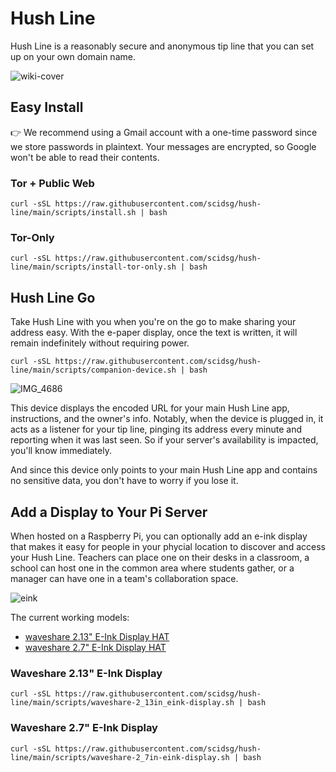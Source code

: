 # Hush Line
Hush Line is a reasonably secure and anonymous tip line that you can set up on your own domain name.

![wiki-cover](https://user-images.githubusercontent.com/28545431/235570788-51e55fe0-8774-453d-a3bf-5517b6d27e60.png)

## Easy Install
👉 We recommend using a Gmail account with a one-time password since we store passwords in plaintext.
Your messages are encrypted, so Google won't be able to read their contents.

### Tor + Public Web
```
curl -sSL https://raw.githubusercontent.com/scidsg/hush-line/main/scripts/install.sh | bash
```

### Tor-Only
```
curl -sSL https://raw.githubusercontent.com/scidsg/hush-line/main/scripts/install-tor-only.sh | bash
```

## Hush Line Go
Take Hush Line with you when you're on the go to make sharing your address easy. With the e-paper display, once the text is written, it will remain indefinitely without requiring power.

```
curl -sSL https://raw.githubusercontent.com/scidsg/hush-line/main/scripts/companion-device.sh | bash
```

![IMG_4686](https://github.com/scidsg/hush-line/assets/28545431/4b91ff4b-53f0-4be8-b8ec-f5f94361fbd8)

This device displays the encoded URL for your main Hush Line app, instructions, and the owner's info. Notably, when the device is plugged in, it acts as a listener for your tip line, pinging its address every minute and reporting when it was last seen. So if your server's availability is impacted, you'll know immediately.

And since this device only points to your main Hush Line app and contains no sensitive data, you don't have to worry if you lose it.

## Add a Display to Your Pi Server
When hosted on a Raspberry Pi, you can optionally add an e-ink display that makes it easy for people in your phycial location to discover and access your Hush Line. Teachers can place one on their desks in a classroom, a school can host one in the common area where students gather, or a manager can have one in a team's collaboration space. 

![eink](https://user-images.githubusercontent.com/28545431/236740191-84184588-8bcb-4cc6-b41d-a9aa6e50c68b.png)

The current working models:
* [waveshare 2.13" E-Ink Display HAT](https://www.waveshare.com/product/raspberry-pi/displays/e-paper/2.13inch-e-paper-hat.htm)
* [waveshare 2.7" E-Ink Display HAT](https://www.waveshare.com/2.7inch-e-paper-hat.htm)

### Waveshare 2.13" E-Ink Display
```
curl -sSL https://raw.githubusercontent.com/scidsg/hush-line/main/scripts/waveshare-2_13in_eink-display.sh | bash
```

### Waveshare 2.7" E-Ink Display
```
curl -sSL https://raw.githubusercontent.com/scidsg/hush-line/main/scripts/waveshare-2_7in-eink-display.sh | bash
```
